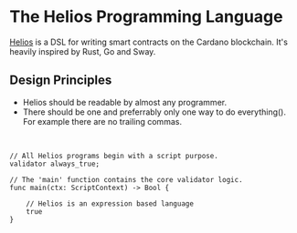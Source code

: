 # The Helios Programming Language

[Helios](https://github.com/Hyperion-BT/Helios) is a DSL for writing smart contracts on the Cardano blockchain.
It's heavily inspired by Rust, Go and Sway.

## Design Principles

- Helios should be readable by almost any programmer.
- There should be one and preferrably only one way to do everything().
  For example there are no trailing commas.

<br/>

```go, noplaypen
// All Helios programs begin with a script purpose.
validator always_true; 

// The 'main' function contains the core validator logic.
func main(ctx: ScriptContext) -> Bool {

    // Helios is an expression based language
    true
}
```
